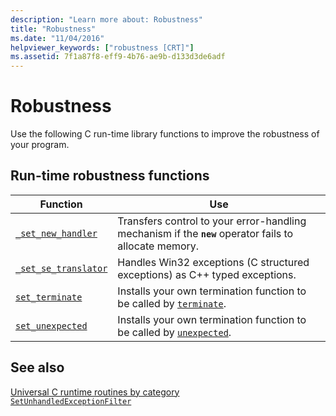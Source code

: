 ```yaml
---
description: "Learn more about: Robustness"
title: "Robustness"
ms.date: "11/04/2016"
helpviewer_keywords: ["robustness [CRT]"]
ms.assetid: 7f1a87f8-eff9-4b76-ae9b-d133d3de6adf
---
```

# Robustness

Use the following C run-time library functions to improve the robustness of your program.

## Run-time robustness functions

| Function | Use |
|---|---|
| [`_set_new_handler`](./reference/set-new-handler.md) | Transfers control to your error-handling mechanism if the **`new`** operator fails to allocate memory. |
| [`_set_se_translator`](./reference/set-se-translator.md) | Handles Win32 exceptions (C structured exceptions) as C++ typed exceptions. |
| [`set_terminate`](./reference/set-terminate-crt.md) | Installs your own termination function to be called by [`terminate`](./reference/terminate-crt.md). |
| [`set_unexpected`](./reference/set-unexpected-crt.md) | Installs your own termination function to be called by [`unexpected`](./reference/unexpected-crt.md). |

## See also

[Universal C runtime routines by category](./run-time-routines-by-category.md)\
[`SetUnhandledExceptionFilter`](/windows/win32/api/errhandlingapi/nf-errhandlingapi-setunhandledexceptionfilter)
